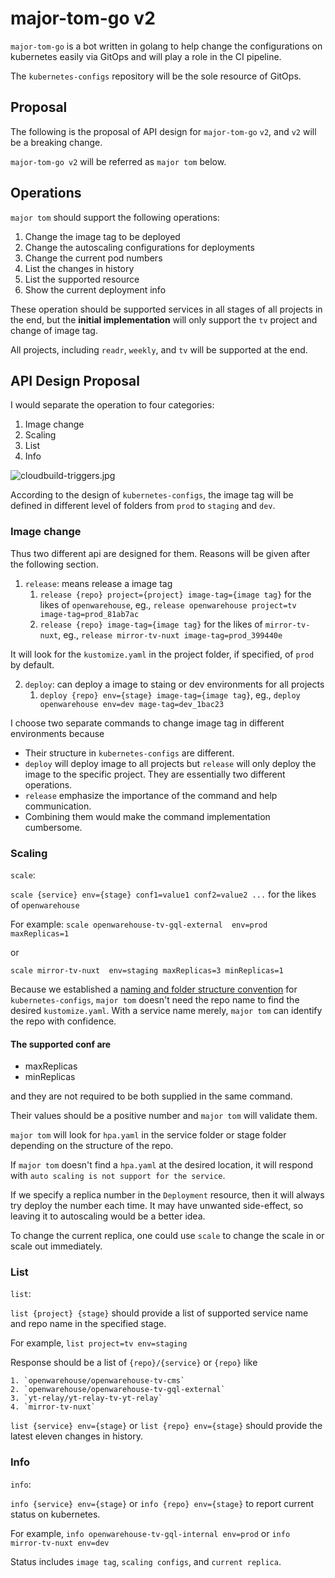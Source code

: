 # major-tom-go v2

`major-tom-go` is a bot written in golang to help change the configurations on kubernetes easily via GitOps and will play a role in the CI pipeline.

The `kubernetes-configs` repository will be the sole resource of GitOps.

## Proposal

The following is the proposal of API design for `major-tom-go` `v2`, and `v2` will be a breaking change.

`major-tom-go v2` will be referred as `major tom` below.
## Operations

`major tom` should support the following operations:

1. Change the image tag to be deployed
2. Change the autoscaling configurations for deployments
3. Change the current pod numbers
4. List the changes in history
5. List the supported resource
6. Show the current deployment info

These operation should be supported services in all stages of all projects in the end, but the **initial implementation** will only support the `tv` project and change of image tag.

All projects, including `readr`, `weekly`, and `tv` will be supported at the end.

## API Design Proposal

I would separate the operation to four categories:

1. Image change
2. Scaling
3. List
4. Info

![cloudbuild-triggers.jpg](https://raw.githubusercontent.com/mirror-media/major-tom-go/31f4f5b256b8bcfeb73caa9c1bf7ef8c297613e8/v2/doc/cloudbuild-triggers.jpg)

According to the design of `kubernetes-configs`, the image tag will be defined in different level of folders from `prod` to `staging` and `dev`.

### Image change

Thus two different api are designed for them. Reasons will be given after the following section.

1. `release`: means release a image tag
   1. `release {repo} project={project} image-tag={image tag}` for the likes of `openwarehouse`, eg., `release openwarehouse project=tv image-tag=prod_81ab7ac`
   2.  `release {repo} image-tag={image tag}` for the likes of `mirror-tv-nuxt`, eg., `release mirror-tv-nuxt image-tag=prod_399440e`

It will look for the `kustomize.yaml` in the project folder, if specified, of `prod` by default.

2. `deploy`: can deploy a image to staing or dev environments for all projects
   1. `deploy {repo} env={stage} image-tag={image tag}`, eg., `deploy openwarehouse env=dev mage-tag=dev_1bac23`

I choose two separate commands to change image tag in different environments because

- Their structure in `kubernetes-configs` are different.
- `deploy` will deploy image to all projects but `release` will only deploy the image to the specific project. They are essentially two different operations.
- `release` emphasize the importance of the command and help communication.
- Combining them would make the command implementation cumbersome.

### Scaling

`scale`: 

`scale {service} env={stage} conf1=value1 conf2=value2 ...` for the likes of `openwarehouse`

For example: `scale openwarehouse-tv-gql-external  env=prod maxReplicas=1`

or 

`scale mirror-tv-nuxt  env=staging maxReplicas=3 minReplicas=1`

Because we established a [naming and folder structure convention](https://github.com/mirror-media/kubernetes-configs/commit/f0fc6c2ca18e1c3a8fb6df50a4882121d5b67548) for `kubernetes-configs`, `major tom` doesn't need the repo name to find the desired `kustomize.yaml`. With a service name merely, `major tom` can identify the repo with confidence.

#### The supported conf are

- maxReplicas
- minReplicas

and they are not required to be both supplied in the same command.

Their values should be a positive number and `major tom` will validate them.

`major tom` will look for `hpa.yaml` in the service folder or stage folder depending on the structure of the repo.

If `major tom` doesn't find a `hpa.yaml` at the desired location, it will respond with `auto scaling is not support for the service`.

If we specify a replica number in the `Deployment` resource, then it will always try deploy the number each time. It may have unwanted side-effect, so leaving it to autoscaling would be a better idea.

To change the current replica, one could use `scale` to change the scale in or scale out immediately.

### List

`list`:

`list {project} {stage}` should provide a list of supported service name and repo name in the specified stage.

For example, `list project=tv env=staging`

Response should be a list of `{repo}/{service}` or `{repo}` like
```
1. `openwarehouse/openwarehouse-tv-cms`
2. `openwarehouse/openwarehouse-tv-gql-external`
3. `yt-relay/yt-relay-tv-yt-relay`
4. `mirror-tv-nuxt`
```

`list {service} env={stage}` or `list {repo} env={stage}` should provide the latest eleven changes in history.

### Info

`info`:

`info {service} env={stage}` or `info {repo} env={stage}` to report current status on kubernetes.

For example, `info openwarehouse-tv-gql-internal env=prod` or `info mirror-tv-nuxt env=dev`

Status includes `image tag`, `scaling configs`, and `current replica`.
